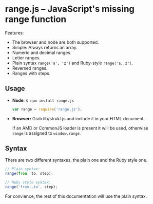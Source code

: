 # range.js – JavaScript's missing range function

Features:
- The browser and node are both supported.
- Simple: Always returns an array.
- Numeric and decimal ranges.
- Letter ranges.
- Plain syntax `range('a', 'z')` and Ruby-style `range('a..z')`.
- Reversed ranges.
- Ranges with steps.

## Usage

- **Node**: `$ npm install range.js`

  ```js
  var range = require('range.js');
  ```

- **Browser:** Grab lib/strukt.js and include it in your HTML document.

  If an AMD or CommonJS loader is present it will be used, otherwise `range` is assigned to `window.range`.

## Syntax

There are two different syntaxes, the plain one and the Ruby style one.

```js
// Plain syntax:
range(from, to, step);

// Ruby style syntax:
range('from..to', step);
```

For convience, the rest of this documentation will use the plain syntax.